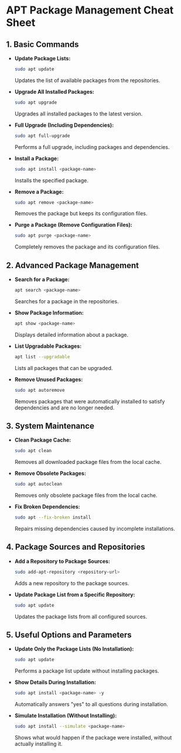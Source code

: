 # APT Package Management Cheat Sheet



## 1. Basic Commands

- **Update Package Lists:**
  ```bash
  sudo apt update
  ```
  Updates the list of available packages from the repositories.

- **Upgrade All Installed Packages:**
  ```bash
  sudo apt upgrade
  ```
  Upgrades all installed packages to the latest version.

- **Full Upgrade (Including Dependencies):**
  ```bash
  sudo apt full-upgrade
  ```
  Performs a full upgrade, including packages and dependencies.

- **Install a Package:**
  ```bash
  sudo apt install <package-name>
  ```
  Installs the specified package.

- **Remove a Package:**
  ```bash
  sudo apt remove <package-name>
  ```
  Removes the package but keeps its configuration files.

- **Purge a Package (Remove Configuration Files):**
  ```bash
  sudo apt purge <package-name>
  ```
  Completely removes the package and its configuration files.

## 2. Advanced Package Management

- **Search for a Package:**
  ```bash
  apt search <package-name>
  ```
  Searches for a package in the repositories.

- **Show Package Information:**
  ```bash
  apt show <package-name>
  ```
  Displays detailed information about a package.

- **List Upgradable Packages:**
  ```bash
  apt list --upgradable
  ```
  Lists all packages that can be upgraded.

- **Remove Unused Packages:**
  ```bash
  sudo apt autoremove
  ```
  Removes packages that were automatically installed to satisfy dependencies and are no longer needed.

## 3. System Maintenance

- **Clean Package Cache:**
  ```bash
  sudo apt clean
  ```
  Removes all downloaded package files from the local cache.

- **Remove Obsolete Packages:**
  ```bash
  sudo apt autoclean
  ```
  Removes only obsolete package files from the local cache.

- **Fix Broken Dependencies:**
  ```bash
  sudo apt --fix-broken install
  ```
  Repairs missing dependencies caused by incomplete installations.

## 4. Package Sources and Repositories

- **Add a Repository to Package Sources:**
  ```bash
  sudo add-apt-repository <repository-url>
  ```
  Adds a new repository to the package sources.

- **Update Package List from a Specific Repository:**
  ```bash
  sudo apt update
  ```
  Updates the package lists from all configured sources.

## 5. Useful Options and Parameters

- **Update Only the Package Lists (No Installation):**
  ```bash
  sudo apt update
  ```
  Performs a package list update without installing packages.

- **Show Details During Installation:**
  ```bash
  sudo apt install <package-name> -y
  ```
  Automatically answers "yes" to all questions during installation.

- **Simulate Installation (Without Installing):**
  ```bash
  sudo apt install --simulate <package-name>
  ```
  Shows what would happen if the package were installed, without actually installing it.
